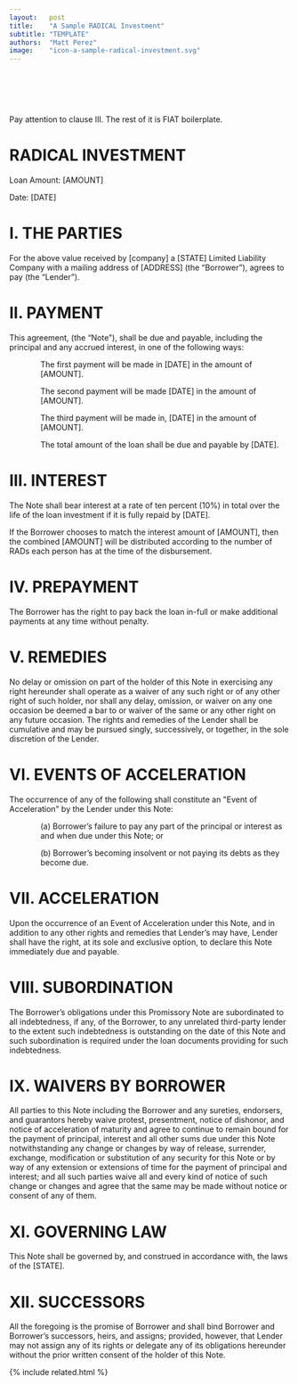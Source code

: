 ```yaml
---
layout:   post
title:    "A Sample RADICAL Investment"
subtitle: "TEMPLATE"
authors:  "Matt Perez"
image:    "icon-a-sample-radical-investment.svg"
---
```


<div style="display:none;">
 <p>A sample <span class="_paradigm">RADICAL</span> invesmentment.</p>
</div>

<h1>&nbsp;</h1>
 <p>Pay attention to clause III. The rest of it is <span class="_paradigm">FIAT</span> boilerplate.</p>

<h1 class="_sectionn">RADICAL INVESTMENT</h1>
 <p>Loan Amount: [AMOUNT]</p>
 <p>       Date: [DATE]</p>
 <h1>I. THE PARTIES</h1>
 <p space="text-indent:4em; ">For the above value received by [company] a [STATE] Limited Liability Company with a mailing address of [ADDRESS] (the “Borrower”), agrees to pay (the “Lender”).</p>

<h1>II. PAYMENT</h1>
 <p space="text-indent:4em; ">This agreement, (the “Note”), shall be due and payable, including the principal and any accrued interest, in one of the following ways:</p>
 <p>
  <div style="margin-left:4em; ">
   <p>The first payment will be made in  [DATE] in the amount of [AMOUNT].</p>
   <p>The second payment will be made  [DATE] in the amount of [AMOUNT].</p>
   <p>The third payment will be made in, [DATE] in the amount of [AMOUNT].</p>
   <p>The total amount of the loan shall be due and payable by [DATE].</p>
  </div>
 </p>

<h1>III. INTEREST</h1>
 <p space="text-indent:4em; ">The Note shall bear interest at a rate of ten percent (10%) in total over the life of the loan investment if it is fully repaid by [DATE].</p>
 <p space="text-indent:4em; font-weight:bolder; ">If the Borrower chooses to match the interest amount of  [AMOUNT], then the combined [AMOUNT] will be distributed according to the number of <span class="_paradigm">RAD</span>s each person has at the time of the disbursement.</p>

<h1>IV. PREPAYMENT</h1>
 <p space="text-indent:4em; ">The Borrower has the right to pay back the loan in-full or make additional payments at any time without penalty.</p>

<h1>V. REMEDIES</h1>
 <p space="text-indent:4em; ">No delay or omission on part of the holder of this Note in exercising any right hereunder shall operate as a waiver of any such right or of any other right of such holder, nor shall any delay, omission, or waiver on any one occasion be deemed a bar to or waiver of the same or any other right on any future occasion. The rights and remedies of the Lender shall be cumulative and may be pursued singly, successively, or together, in the sole discretion of the Lender.</p>

<h1>VI. EVENTS OF ACCELERATION</h1>
 <p space="text-indent:4em; ">The occurrence of any of the following shall constitute an "Event of Acceleration" by the Lender under this Note:</p>
 <p>
  <div style="margin-left:4em; ">
   <p>(a) Borrower’s failure to pay any part of the principal or interest as and when due under this Note; or</p>
   <p>(b) Borrower’s becoming insolvent or not paying its debts as they become due.</p>
  </div>
 </p>

<h1>VII. ACCELERATION</h1>
 <p space="text-indent:4em; ">Upon the occurrence of an Event of Acceleration under this Note, and in addition to any other rights and remedies that Lender’s may have, Lender shall have the right, at its sole and exclusive option, to declare this Note immediately due and payable.</p>

<h1>VIII. SUBORDINATION</h1>
 <p space="text-indent:4em; ">The Borrower’s obligations under this Promissory Note are subordinated to all indebtedness, if any, of the Borrower, to any unrelated third-party lender to the extent such indebtedness is outstanding on the date of this Note and such subordination is required under the loan documents providing for such indebtedness.</p>

<h1>IX. WAIVERS BY BORROWER</h1>
 <p space="text-indent:4em; ">All parties to this Note including the Borrower and any sureties, endorsers, and guarantors hereby waive protest, presentment, notice of dishonor, and notice of acceleration of maturity and agree to continue to remain bound for the payment of principal, interest and all other sums due under this Note notwithstanding any change or changes by way of release, surrender, exchange, modification or substitution of any security for this Note or by way of any extension or extensions of time for the payment of principal and interest; and all such parties waive all and every kind of notice of such change or changes and agree that the same may be made without notice or consent of any of them.</p>

<h1>XI. GOVERNING LAW</h1>
 <p space="text-indent:4em; "> This Note shall be governed by, and construed in accordance with, the laws of the [STATE].</p>

<h1>XII. SUCCESSORS</h1>
 <p space="text-indent:4em; "> All the foregoing is the promise of Borrower and shall bind Borrower and Borrower&rsquo;s successors, heirs, and assigns; provided, however, that Lender may not assign any of its rights or delegate any of its obligations hereunder without the prior written consent of the holder of this Note.</p>

{% include related.html %}